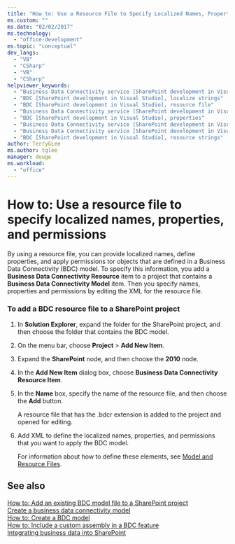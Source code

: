 ```yaml
---
title: "How to: Use a Resource File to Specify Localized Names, Properties, and Permissions | Microsoft Docs"
ms.custom: ""
ms.date: "02/02/2017"
ms.technology: 
  - "office-development"
ms.topic: "conceptual"
dev_langs: 
  - "VB"
  - "CSharp"
  - "VB"
  - "CSharp"
helpviewer_keywords: 
  - "Business Data Connectivity service [SharePoint development in Visual Studio], localize strings"
  - "BDC [SharePoint development in Visual Studio], localize strings"
  - "BDC [SharePoint development in Visual Studio], resource file"
  - "Business Data Connectivity service [SharePoint development in Visual Studio], resource strings"
  - "BDC [SharePoint development in Visual Studio], properties"
  - "Business Data Connectivity service [SharePoint development in Visual Studio], properties"
  - "Business Data Connectivity service [SharePoint development in Visual Studio], resource file"
  - "BDC [SharePoint development in Visual Studio], resource strings"
author: TerryGLee
ms.author: tglee
manager: douge
ms.workload: 
  - "office"
---
```

# How to: Use a resource file to specify localized names, properties, and permissions
  By using a resource file, you can provide localized names, define properties, and apply permissions tor objects that are defined in a Business Data Connectivity (BDC) model. To specify this information, you add a **Business Data Connectivity Resource** item to a project that contains a **Business Data Connectivity Model** item. Then you specify names, properties and permissions by editing the XML for the resource file.  
  
### To add a BDC resource file to a SharePoint project  
  
1.  In **Solution Explorer**, expand the folder for the SharePoint project, and then choose the folder that contains the BDC model.  
  
2.  On the menu bar, choose **Project** > **Add New Item**.  
  
3.  Expand the **SharePoint** node, and then choose the **2010** node.  
  
4.  In the **Add New Item** dialog box, choose **Business Data Connectivity Resource Item**.  
  
5.  In the **Name** box, specify the name of the resource file, and then choose the **Add** button.  
  
     A resource file that has the .bdcr extension is added to the project and opened for editing.  
  
6.  Add XML to define the localized names, properties, and permissions that you want to apply the BDC model.  
  
     For information about how to define these elements, see [Model and Resource Files](http://go.microsoft.com/fwlink/?LinkID=169283).  
  
## See also
 [How to: Add an existing BDC model file to a SharePoint project](../sharepoint/how-to-add-an-existing-bdc-model-file-to-a-sharepoint-project.md)   
 [Create a business data connectivity model](../sharepoint/creating-a-business-data-connectivity-model.md)   
 [How to: Create a BDC model](../sharepoint/how-to-create-a-bdc-model.md)   
 [How to: Include a custom assembly in a BDC feature](../sharepoint/how-to-include-a-custom-assembly-in-a-bdc-feature.md)   
 [Integrating business data into SharePoint](../sharepoint/integrating-business-data-into-sharepoint.md)  
  
